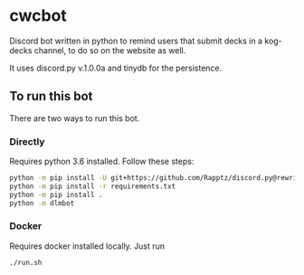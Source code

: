 # cwcbot

Discord bot written in python to remind users that submit decks in a kog-decks channel, to do so on the website as well.

It uses discord.py v.1.0.0a and tinydb for the persistence.

## To run this bot
There are two ways to run this bot.

### Directly
Requires python 3.6 installed.
Follow these steps:
```bash
python -m pip install -U git+https://github.com/Rapptz/discord.py@rewrite#egg=discord.py
python -m pip install -r requirements.txt
python -m pip install .
python -m dlmbot
```

### Docker
Requires docker installed locally.
Just run
```bash
./run.sh
```